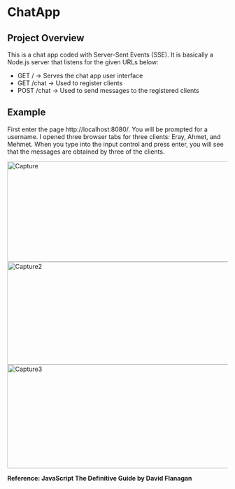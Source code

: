 <h1>ChatApp</h1>

<h2>Project Overview</h2>
<p>
  This is a chat app coded with Server-Sent Events (SSE). It is basically a Node.js server that listens for the given URLs below:
</p>
<ul>
  <li>GET / -> Serves the chat app user interface</li>
  <li>GET /chat -> Used to register clients</li>
  <li>POST /chat -> Used to send messages to the registered clients</li>
</ul>

<h2>Example</h2>

<p>First enter the page http://localhost:8080/. You will be prompted for a username. I opened three browser tabs for three clients: Eray, Ahmet, and Mehmet. When you type into the input control 
  and press enter, you will see that the messages are obtained by three of the clients.</p>

<img width="1920" height="230" alt="Capture" src="https://github.com/user-attachments/assets/45f7fa3a-ced1-45b6-a6d8-575b33355808" />
<img width="1920" height="235" alt="Capture2" src="https://github.com/user-attachments/assets/78440fcf-06b0-406e-8601-df5ba28adba4" />
<img width="1920" height="238" alt="Capture3" src="https://github.com/user-attachments/assets/d6ad34d6-90b9-4fe5-9287-01232afff681" />

<p><strong>Reference: JavaScript The Definitive Guide by David Flanagan</strong></p>
